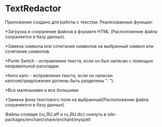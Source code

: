# TextRedactor
Приложение создано для работы с текстом. Реализованные функции:

*Загрузка и сохранение файлов в формате HTML (Расположение файла сохраняется в базу данных).

*Замена символа или сочетания символов на выбранный символ или сочетание символов.

*Punto Switch - исправление текста, если он был написан с помощью неправильной раскладки.

*Анти капс - исправление текста, если он написан капсом(предложения должны быть разделены ". ").

*Все маленькими и все большими

*Замена фона текстового поля на выбранный(Расположение файла сохраняется в базу данных).

Файлы словаря (ru_RU.aff и ru_RU.dic) скинуть в site-packages/enchant/share/enchant/myspell
